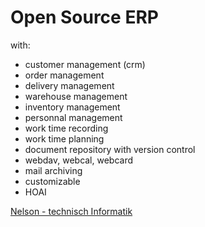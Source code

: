 # Open Source ERP

with:

- customer management (crm)
- order management
- delivery management
- warehouse management
- inventory management
- personnal management
- work time recording
- work time planning
- document repository with version control
- webdav, webcal, webcard
- mail archiving
- customizable
- HOAI

[Nelson - technisch Informatik](https://nelson-it.ch/erp)

